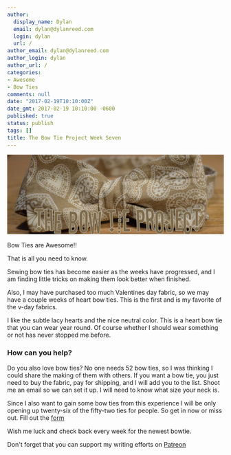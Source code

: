 ```yaml
---
author:
  display_name: Dylan
  email: dylan@dylanreed.com
  login: dylan
  url: /
author_email: dylan@dylanreed.com
author_login: dylan
author_url: /
categories:
- Awesome
- Bow Ties
comments: null
date: "2017-02-19T10:10:00Z"
date_gmt: 2017-02-19 10:10:00 -0600
published: true
status: publish
tags: []
title: The Bow Tie Project Week Seven
---
```


![Lacey Bow Tie](https://raw.githubusercontent.com/dylanreed/dylan.blog/gh-pages/images/bow-tie/Bowtie-week-7.jpg)

Bow Ties are Awesome!!

That is all you need to know.

Sewing bow ties has become easier as the weeks have progressed, and I am finding little tricks on making them look better when finished. 

Also, I may have purchased too much Valentines day fabric, so we may have a couple weeks of heart bow ties. This is the first and is my favorite of the v-day fabrics. 

I like the subtle lacy hearts and the nice neutral color. This is a heart bow tie that you can wear year round. Of course whether I should wear something or not has never stopped me before. 

<h3>How can you help?</h3>

Do you also love bow ties? No one needs 52 bow ties, so I was thinking I could share the making of them with others. If you want a bow tie, you just need to buy the fabric, pay for shipping,  and I will add you to the list. Shoot me an email so we can set it up. I will need to know what size your neck is. 

Since I also want to gain some bow ties from this experience I will be only opening up twenty-six of the fifty-two ties for people. So get in now or miss out. Fill out the [form](http://dylan.la/2j1ogU3)

Wish me luck and check back every week for the newest bowtie.

Don't forget that you can support my writing efforts on [Patreon](https://www.patreon.com/dylanreed)




